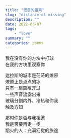 ```yaml
---
title: "思念的距离"
slug: "distance-of-missing"
description: ""
date: 2022-08-07
tags: 
    - "love"
summary: ""
categories: poems
---
```

我在没有你的方块中打球\
在我的方块里观察你

达拉斯的城市是茫茫的燎原\
燎原上是点点的冰\
只有一扇窗敞开过\
一些声音流露出来\
玻璃分割内外、冷热和你我\
触及方知

那时你是否与我相邀\
我是否要再走一步\
蹈火的人：充满幻觉的旅途
